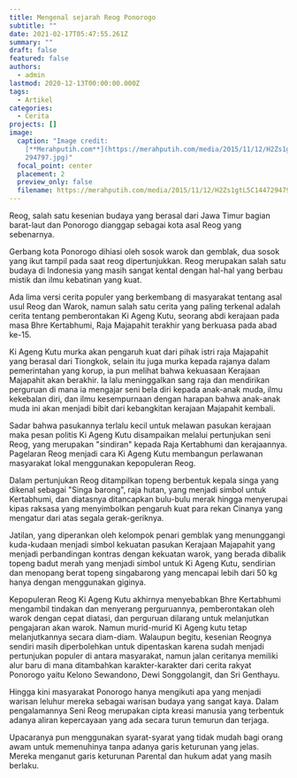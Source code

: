 ```yaml
---
title: Mengenal sejarah Reog Ponorogo
subtitle: ""
date: 2021-02-17T05:47:55.261Z
summary: ""
draft: false
featured: false
authors:
  - admin
lastmod: 2020-12-13T00:00:00.000Z
tags:
  - Artikel
categories:
  - Cerita
projects: []
image:
  caption: "Image credit:
    [**Merahputih.com**](https://merahputih.com/media/2015/11/12/H2Zs1gtL5C1447\
    294797.jpg)"
  focal_point: center
  placement: 2
  preview_only: false
  filename: https://merahputih.com/media/2015/11/12/H2Zs1gtL5C1447294797.jpg
---
```

<!--StartFragment-->

Reog, salah satu kesenian budaya yang berasal dari Jawa Timur bagian barat-laut dan Ponorogo dianggap sebagai kota asal Reog yang sebenarnya.

Gerbang kota Ponorogo dihiasi oleh sosok warok dan gemblak, dua sosok yang ikut tampil pada saat reog dipertunjukkan. Reog merupakan salah satu budaya di Indonesia yang masih sangat kental dengan hal-hal yang berbau mistik dan ilmu kebatinan yang kuat.

Ada lima versi cerita populer yang berkembang di masyarakat tentang asal usul Reog dan Warok, namun salah satu cerita yang paling terkenal adalah cerita tentang pemberontakan Ki Ageng Kutu, seorang abdi kerajaan pada masa Bhre Kertabhumi, Raja Majapahit terakhir yang berkuasa pada abad ke-15.

Ki Ageng Kutu murka akan pengaruh kuat dari pihak istri raja Majapahit yang berasal dari Tiongkok, selain itu juga murka kepada rajanya dalam pemerintahan yang korup, ia pun melihat bahwa kekuasaan Kerajaan Majapahit akan berakhir. Ia lalu meninggalkan sang raja dan mendirikan perguruan di mana ia mengajar seni bela diri kepada anak-anak muda, ilmu kekebalan diri, dan ilmu kesempurnaan dengan harapan bahwa anak-anak muda ini akan menjadi bibit dari kebangkitan kerajaan Majapahit kembali.

Sadar bahwa pasukannya terlalu kecil untuk melawan pasukan kerajaan maka pesan politis Ki Ageng Kutu disampaikan melalui pertunjukan seni Reog, yang merupakan "sindiran" kepada Raja Kertabhumi dan kerajaannya. Pagelaran Reog menjadi cara Ki Ageng Kutu membangun perlawanan masyarakat lokal menggunakan kepopuleran Reog.

Dalam pertunjukan Reog ditampilkan topeng berbentuk kepala singa yang dikenal sebagai "Singa barong", raja hutan, yang menjadi simbol untuk Kertabhumi, dan diatasnya ditancapkan bulu-bulu merak hingga menyerupai kipas raksasa yang menyimbolkan pengaruh kuat para rekan Cinanya yang mengatur dari atas segala gerak-geriknya.

Jatilan, yang diperankan oleh kelompok penari gemblak yang menunggangi kuda-kudaan menjadi simbol kekuatan pasukan Kerajaan Majapahit yang menjadi perbandingan kontras dengan kekuatan warok, yang berada dibalik topeng badut merah yang menjadi simbol untuk Ki Ageng Kutu, sendirian dan menopang berat topeng singabarong yang mencapai lebih dari 50 kg hanya dengan menggunakan giginya.

Kepopuleran Reog Ki Ageng Kutu akhirnya menyebabkan Bhre Kertabhumi mengambil tindakan dan menyerang perguruannya, pemberontakan oleh warok dengan cepat diatasi, dan perguruan dilarang untuk melanjutkan pengajaran akan warok. Namun murid-murid Ki Ageng kutu tetap melanjutkannya secara diam-diam. Walaupun begitu, kesenian Reognya sendiri masih diperbolehkan untuk dipentaskan karena sudah menjadi pertunjukan populer di antara masyarakat, namun jalan ceritanya memiliki alur baru di mana ditambahkan karakter-karakter dari cerita rakyat Ponorogo yaitu Kelono Sewandono, Dewi Songgolangit, dan Sri Genthayu.

Hingga kini masyarakat Ponorogo hanya mengikuti apa yang menjadi warisan leluhur mereka sebagai warisan budaya yang sangat kaya. Dalam pengalamannya Seni Reog merupakan cipta kreasi manusia yang terbentuk adanya aliran kepercayaan yang ada secara turun temurun dan terjaga.

Upacaranya pun menggunakan syarat-syarat yang tidak mudah bagi orang awam untuk memenuhinya tanpa adanya garis keturunan yang jelas. Mereka menganut garis keturunan Parental dan hukum adat yang masih berlaku.

<!--EndFragment-->